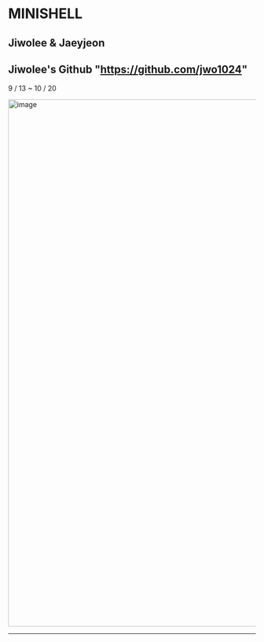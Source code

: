 # MINISHELL #

## Jiwolee & Jaeyjeon

Jiwolee's Github
"https://github.com/jwo1024"
------
9 / 13 ~ 10 / 20

<img width="1071" alt="image" src="https://user-images.githubusercontent.com/38096515/197134387-29ec2c2f-9724-4047-86c9-b97390c13821.png">

-----

